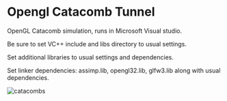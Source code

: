 # Opengl Catacomb Tunnel

OpenGL Catacomb simulation, runs in Microsoft Visual studio. 

Be sure to set VC++ include and libs directory to usual settings.

Set additional libraries to usual settings and dependencies.

Set linker dependencies: assimp.lib, opengl32.lib, glfw3.lib along with usual dependencies.


![catacombs](https://user-images.githubusercontent.com/110789514/209882296-22c19a5d-1255-49b0-8191-2b7c8699a602.png)
